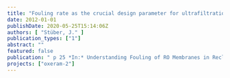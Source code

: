```yaml
---
title: "Fouling rate as the crucial design parameter for ultrafiltration of secondary effluents."
date: 2012-01-01
publishDate: 2020-05-25T15:14:06Z
authors: [ "Stüber, J." ]
publication_types: ["1"]
abstract: ""
featured: false
publication: " p 25 *In:* Understanding Fouling of RO Membranes in Reclamation of Secondary Effluent and its Minimization by Pre-Treatment.. Dresden, Germany. 27-28 February 2012"
projects: ["oxeram-2"]
---
```


